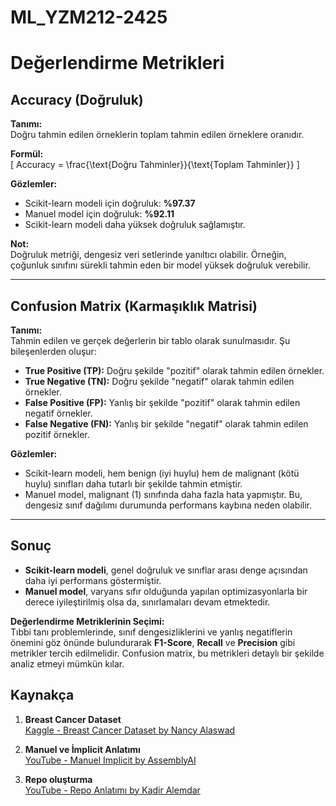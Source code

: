 # ML_YZM212-2425
# Değerlendirme Metrikleri

## Accuracy (Doğruluk)

**Tanımı:**  
Doğru tahmin edilen örneklerin toplam tahmin edilen örneklere oranıdır.

**Formül:**  
\[ Accuracy = \frac{\text{Doğru Tahminler}}{\text{Toplam Tahminler}} \]

**Gözlemler:**  
- Scikit-learn modeli için doğruluk: **%97.37**  
- Manuel model için doğruluk: **%92.11**  
- Scikit-learn modeli daha yüksek doğruluk sağlamıştır.  

**Not:**  
Doğruluk metriği, dengesiz veri setlerinde yanıltıcı olabilir. Örneğin, çoğunluk sınıfını sürekli tahmin eden bir model yüksek doğruluk verebilir.

---

## Confusion Matrix (Karmaşıklık Matrisi)

**Tanımı:**  
Tahmin edilen ve gerçek değerlerin bir tablo olarak sunulmasıdır. Şu bileşenlerden oluşur:
- **True Positive (TP):** Doğru şekilde "pozitif" olarak tahmin edilen örnekler.
- **True Negative (TN):** Doğru şekilde "negatif" olarak tahmin edilen örnekler.
- **False Positive (FP):** Yanlış bir şekilde "pozitif" olarak tahmin edilen negatif örnekler.
- **False Negative (FN):** Yanlış bir şekilde "negatif" olarak tahmin edilen pozitif örnekler.

**Gözlemler:**  
- Scikit-learn modeli, hem benign (iyi huylu) hem de malignant (kötü huylu) sınıfları daha tutarlı bir şekilde tahmin etmiştir.  
- Manuel model, malignant (1) sınıfında daha fazla hata yapmıştır. Bu, dengesiz sınıf dağılımı durumunda performans kaybına neden olabilir.

---

## Sonuç

- **Scikit-learn modeli**, genel doğruluk ve sınıflar arası denge açısından daha iyi performans göstermiştir.
- **Manuel model**, varyans sıfır olduğunda yapılan optimizasyonlarla bir derece iyileştirilmiş olsa da, sınırlamaları devam etmektedir.

**Değerlendirme Metriklerinin Seçimi:**  
Tıbbi tanı problemlerinde, sınıf dengesizliklerini ve yanlış negatiflerin önemini göz önünde bulundurarak **F1-Score**, **Recall** ve **Precision** gibi metrikler tercih edilmelidir. Confusion matrix, bu metrikleri detaylı bir şekilde analiz etmeyi mümkün kılar.


## Kaynakça

1. **Breast Cancer Dataset**  
   [Kaggle - Breast Cancer Dataset by Nancy Alaswad](https://www.kaggle.com/datasets/nancyalaswad90/breast-cancer-dataset)

2. **Manuel ve İmplicit Anlatımı**  
   [YouTube - Manuel Implicit by AssemblyAI](https://www.youtube.com/watch?v=TLInuAorxqE&ab_channel=AssemblyAI)

3. **Repo oluşturma**  
   [YouTube - Repo Anlatımı by Kadir Alemdar](https://www.youtube.com/watch?v=0QqqOg3Ldcw&ab_channel=KadirAlemdar)

